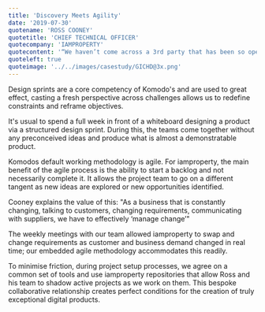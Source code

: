 ```yaml
---
title: 'Discovery Meets Agility'
date: '2019-07-30'
quotename: 'ROSS COONEY'
quotetitle: 'CHIEF TECHNICAL OFFICER'
quotecompany: 'IAMPROPERTY'
quotecontent: '“We haven’t come across a 3rd party that has been so open, so welcoming of such a development process and it’s allowed me as a CTO to get an additional resource to our existing development team.”'
quoteleft: true
quoteimage: '../../images/casestudy/GICHD@3x.png'
---
```


Design sprints are a core competency of Komodo's and are used to great effect, casting a fresh perspective across challenges allows us to redefine constraints and reframe objectives. 

It's usual to spend a full week in front of a whiteboard designing a product via a structured design sprint. During this, the teams come together without any preconceived ideas and produce what is almost a demonstratable product.

Komodos default working methodology is agile. For iamproperty, the main benefit of the agile process is the ability to start a backlog and not necessarily complete it. It allows the project team to go on a different tangent as new ideas are explored or new opportunities identified.

Cooney explains the value of this: "As a business that is constantly changing, talking to customers, changing requirements, communicating with suppliers, we have to effectively ‘manage change’" 

The weekly meetings with our team allowed iamproperty to swap and change requirements as customer and business demand changed in real time; our embedded agile methodology accommodates this readily.

To minimise friction, during project setup processes, we agree on a common set of tools and use iamproperty repositories that allow Ross and his team to shadow active projects as we work on them. This bespoke collaborative relationship creates perfect conditions for the creation of truly exceptional digital products.
